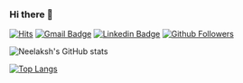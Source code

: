 ### Hi there 👋

[![Hits](https://hits.seeyoufarm.com/api/count/incr/badge.svg?url=https%3A%2F%2Fgithub.com%2FTheGodOfWar007%2Fhit-counter&count_bg=%2329C69F&title_bg=%234F4F4F&icon=&icon_color=%23C1BFBF&title=hits&edge_flat=false)](https://hits.seeyoufarm.com)
[![Gmail Badge](https://img.shields.io/badge/Gmail-d14836?style=flat-square&logo=Gmail&logoColor=white&link=mailto:neelaksh2001@gmail.com)](mailto:neelaksh2001@gmail.com)
[![Linkedin Badge](https://img.shields.io/badge/-LinkedIn-blue?style=flat-square&logo=Linkedin&logoColor=white&link=https://www.linkedin.com/in/neelaksh-singh-0389b017b/)](https://www.linkedin.com/in/neelaksh-singh-0389b017b/)
[![Github Followers](https://img.shields.io/github/followers/TheGodOfWar007)](https://img.shields.io/github/followers/TheGodOfWar007)

![Neelaksh's GitHub stats](https://github-readme-stats.vercel.app/api?username=TheGodOfWar007&layout=compact&show_icons=true&theme=dracula)

[![Top Langs](https://github-readme-stats.vercel.app/api/top-langs/?username=TheGodOfWar007&layout=compact&langs_count=8&theme=dracula)](https://github.com/Geonhee-LEE)

<!--
**TheGodOfWar007/TheGodOfWar007** is a ✨ _special_ ✨ repository because its `README.md` (this file) appears on your GitHub profile.

Here are some ideas to get you started:

- 🔭 I’m currently working on ...
- 🌱 I’m currently learning ...
- 👯 I’m looking to collaborate on ...
- 🤔 I’m looking for help with ...
- 💬 Ask me about ...
- 📫 How to reach me: ...
- 😄 Pronouns: ...
- ⚡ Fun fact: ...
-->
